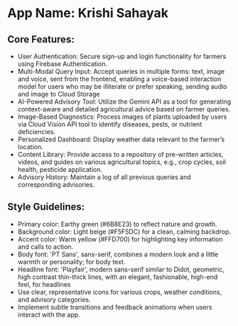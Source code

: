 # **App Name**: Krishi Sahayak

## Core Features:

- User Authentication: Secure sign-up and login functionality for farmers using Firebase Authentication.
- Multi-Modal Query Input: Accept queries in multiple forms: text, image and voice, sent from the frontend, enabling a voice-based interaction model for users who may be illiterate or prefer speaking, sending audio and image to Cloud Storage
- AI-Powered Advisory Tool: Utilize the Gemini API as a tool for generating context-aware and detailed agricultural advice based on farmer queries.
- Image-Based Diagnostics: Process images of plants uploaded by users via Cloud Vision API tool to identify diseases, pests, or nutrient deficiencies.
- Personalized Dashboard: Display weather data relevant to the farmer’s location.
- Content Library: Provide access to a repository of pre-written articles, videos, and guides on various agricultural topics, e.g., crop cycles, soil health, pesticide application.
- Advisory History: Maintain a log of all previous queries and corresponding advisories.

## Style Guidelines:

- Primary color: Earthy green (#6B8E23) to reflect nature and growth.
- Background color: Light beige (#F5F5DC) for a clean, calming backdrop.
- Accent color: Warm yellow (#FFD700) for highlighting key information and calls to action.
- Body font: 'PT Sans', sans-serif, combines a modern look and a little warmth or personality; for body text.
- Headline font: 'Playfair', modern sans-serif similar to Didot, geometric, high contrast thin-thick lines, with an elegant, fashionable, high-end feel, for headlines
- Use clear, representative icons for various crops, weather conditions, and advisory categories.
- Implement subtle transitions and feedback animations when users interact with the app.